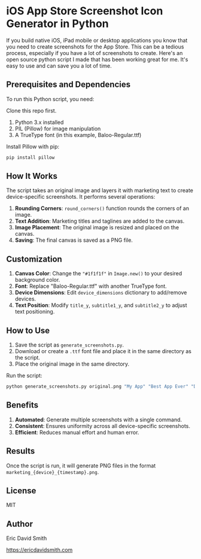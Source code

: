 # iOS App Store Screenshot Icon Generator in Python

If you build native iOS, iPad mobile or desktop applications you know that you need to create screenshots for the App Store. This can be a tedious process, especially if you have a lot of screenshots to create. Here's an open source python script I made that has been working great for me. It's easy to use and can save you a lot of time.

## Prerequisites and Dependencies

To run this Python script, you need:

Clone this repo first.

1. Python 3.x installed
2. PIL (Pillow) for image manipulation
3. A TrueType font (in this example, Baloo-Regular.ttf)

Install Pillow with pip:

```bash
pip install pillow
```

## How It Works

The script takes an original image and layers it with marketing text to create device-specific screenshots. It performs several operations:

1. **Rounding Corners**: `round_corners()` function rounds the corners of an image.
2. **Text Addition**: Marketing titles and taglines are added to the canvas.
3. **Image Placement**: The original image is resized and placed on the canvas.
4. **Saving**: The final canvas is saved as a PNG file.

## Customization

1. **Canvas Color**: Change the `"#1f1f1f"` in `Image.new()` to your desired background color.
2. **Font**: Replace "Baloo-Regular.ttf" with another TrueType font.
3. **Device Dimensions**: Edit `device_dimensions` dictionary to add/remove devices.
4. **Text Position**: Modify `title_y`, `subtitle1_y`, and `subtitle2_y` to adjust text positioning.

## How to Use

1. Save the script as `generate_screenshots.py`.
2. Download or create a `.ttf` font file and place it in the same directory as the script.
3. Place the original image in the same directory.

Run the script:

```bash
python generate_screenshots.py original.png "My App" "Best App Ever" "Download Now"
```

## Benefits

1. **Automated**: Generate multiple screenshots with a single command.
2. **Consistent**: Ensures uniformity across all device-specific screenshots.
3. **Efficient**: Reduces manual effort and human error.

## Results

Once the script is run, it will generate PNG files in the format `marketing_{device}_{timestamp}.png`.

## License

MIT

## Author

Eric David Smith

https://ericdavidsmith.com
